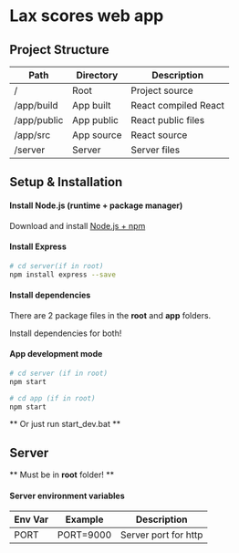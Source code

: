 # Lax scores web app

## Project Structure

| Path | Directory | Description | 
| - | - | - |
| / | Root | Project source |
| /app/build | App built| React compiled React |
| /app/public | App public | React public files |
| /app/src | App source | React source |
| /server | Server | Server files |

## Setup & Installation 

#### Install Node.js (runtime + package manager)
Download and install [Node.js + npm](https://nodejs.org/en/)

#### Install Express
```bash
# cd server(if in root)
npm install express --save 
```
#### Install dependencies  
There are 2 package files in the __root__ and __app__ folders. 

Install dependencies for both! 

#### App development mode
```bash
# cd server (if in root)
npm start
```
```bash
# cd app (if in root)
npm start
```

** Or just run start_dev.bat **

## Server
\*\* Must be in __root__ folder! \*\*

#### Server environment variables
| Env Var      | Example         | Description                         |
|--------------|-----------------|-------------------------------------|
| PORT         | PORT=9000       | Server port for http |
